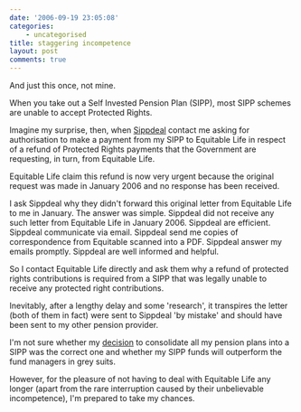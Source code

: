 ```yaml
---
date: '2006-09-19 23:05:08'
categories:
    - uncategorised
title: staggering incompetence
layout: post
comments: true
---
```

And just this once, not mine.

When you take out a Self Invested Pension Plan (SIPP), most SIPP schemes
are unable to accept Protected Rights.

Imagine my surprise, then, when [Sippdeal](http://www.sippdeal.co.uk/)
contact me asking for authorisation to make a payment from my SIPP to
Equitable Life in respect of a refund of Protected Rights payments that
the Government are requesting, in turn, from Equitable Life.

Equitable Life claim this refund is now very urgent because the original
request was made in January 2006 and no response has been received.

I ask Sippdeal why they didn't forward this original letter from
Equitable Life to me in January. The answer was simple. Sippdeal did not
receive any such letter from Equitable Life in January 2006. Sippdeal
are efficient. Sippdeal communicate via email. Sippdeal send me copies
of correspondence from Equitable scanned into a PDF. Sippdeal answer my
emails promptly. Sippdeal are well informed and helpful.

So I contact Equitable Life directly and ask them why a refund of
protected rights contributions is required from a SIPP that was legally
unable to receive any protected right contributions.

Inevitably, after a lengthy delay and some 'research', it transpires the
letter (both of them in fact) were sent to Sippdeal 'by mistake' and
should have been sent to my other pension provider.

I'm not sure whether my
[decision](http://www.nbrightside.com/blog/2005/11/21/my-personal-pensions-crisis/)
to consolidate all my pension plans into a SIPP was the correct one and
whether my SIPP funds will outperform the fund managers in grey suits.

However, for the pleasure of not having to deal with Equitable Life any
longer (apart from the rare interruption caused by their unbelievable
incompetence), I'm prepared to take my chances.
